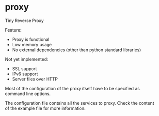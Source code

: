 proxy
=====

Tiny Reverse Proxy

Feature:

- Proxy is functional
- Low memory usage
- No external dependencies (other than python standard libraries)

Not yet implemented:

- SSL support
- IPv6 support
- Server files over HTTP

Most of the configuration of the proxy itself have to be specified as command line options.

The configuration file contains all the services to proxy. Check the content of the example file for more information.
